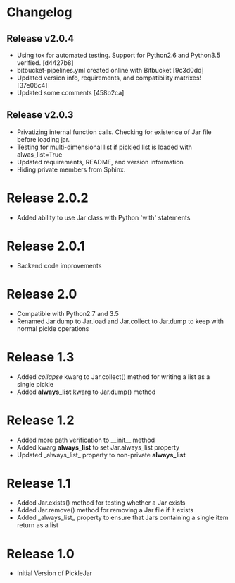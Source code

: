 # Changelog

## Release v2.0.4
 * Using tox for automated testing.  Support for Python2.6 and Python3.5 verified. [d4427b8]
 * bitbucket-pipelines.yml created online with Bitbucket [9c3d0dd]
 * Updated version info, requirements, and compatibility matrixes! [37e06c4]
 * Updated some comments [458b2ca]

## Release v2.0.3
 * Privatizing internal function calls.  Checking for existence of Jar file before loading jar.
 * Testing for multi-dimensional list if pickled list is loaded with alwas_list=True
 * Updated requirements, README, and version information
 * Hiding private members from Sphinx.

# Release 2.0.2
 * Added ability to use Jar class with Python 'with' statements

# Release 2.0.1
 * Backend code improvements

# Release 2.0
 * Compatible with Python2.7 and 3.5
 * Renamed Jar.dump to Jar.load and Jar.collect to Jar.dump to keep with normal pickle operations

# Release 1.3
 * Added *collapse* kwarg to Jar.collect() method for writing a list as a single pickle
 * Added **always_list** kwarg to Jar.dump() method

# Release 1.2
 * Added more path verification to \_\_init__ method
 * Added kwarg **always_list** to set Jar.always_list property
 * Updated \_always_list_ property to non-private **always_list**

# Release 1.1
 * Added Jar.exists() method for testing whether a Jar exists
 * Added Jar.remove() method for removing a Jar file if it exists
 * Added \_always_list_ property to ensure that Jars containing a single item return as a list

# Release 1.0
 * Initial Version of PickleJar
